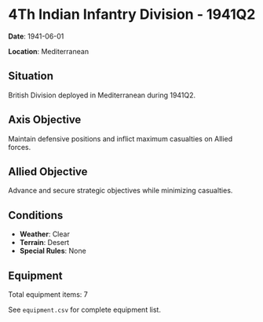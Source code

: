 # 4Th Indian Infantry Division - 1941Q2

**Date**: 1941-06-01

**Location**: Mediterranean

## Situation

British Division deployed in Mediterranean during 1941Q2.

## Axis Objective

Maintain defensive positions and inflict maximum casualties on Allied forces.

## Allied Objective

Advance and secure strategic objectives while minimizing casualties.

## Conditions

- **Weather**: Clear
- **Terrain**: Desert
- **Special Rules**: None

## Equipment

Total equipment items: 7

See `equipment.csv` for complete equipment list.
